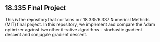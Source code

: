 ## 18.335 Final Project
This is the repository that contains our 18.335/6.337 Numerical Methods (MIT) final project. In this
repository, we implement and compare the Adam optimizer against two other iterative algorithms -
stochastic gradient descent and conjugate gradient descent.
